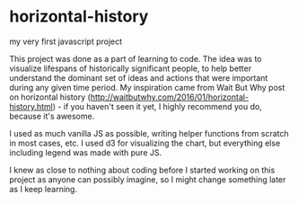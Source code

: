 # horizontal-history
my very first javascript project

This project was done as a part of learning to code. The idea was to visualize lifespans of historically significant people, to help better understand the dominant set of ideas and actions that were important during any given time period. My inspiration came from Wait But Why post on horizontal history (http://waitbutwhy.com/2016/01/horizontal-history.html) - if you haven't seen it yet, I highly recommend you do, because it's awesome. 

I used as much vanilla JS as possible, writing helper functions from scratch in most cases, etc. I used d3 for visualizing the chart, but everything else including legend was made with pure JS.

I knew as close to nothing about coding before I started working on this project as anyone can possibly imagine, so I might change something later as I keep learning.
